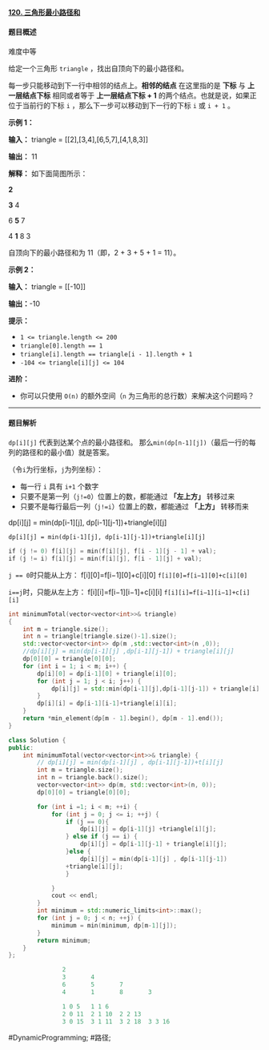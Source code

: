 #### [120. 三角形最小路径和](https://leetcode.cn/problems/triangle/)

#### 题目概述
难度中等

给定一个三角形 `triangle` ，找出自顶向下的最小路径和。

每一步只能移动到下一行中相邻的结点上。**相邻的结点** 在这里指的是 **下标** 与 **上一层结点下标** 相同或者等于 **上一层结点下标 + 1** 的两个结点。也就是说，如果正位于当前行的下标 `i` ，那么下一步可以移动到下一行的下标 `i` 或 `i + 1` 。

**示例 1：**

**输入：** triangle = \[[2],[3,4],[6,5,7],[4,1,8,3]\]

**输出：** 11

**解释：** 如下面简图所示：

   **2**

  **3** 4

 6 **5** 7

4 **1** 8 3

自顶向下的最小路径和为 11（即，2 + 3 + 5 + 1 = 11）。

**示例 2：**

**输入：** triangle = \[[-10]\]

**输出：**-10

**提示：**

-   `1 <= triangle.length <= 200`
-   `triangle[0].length == 1`
-   `triangle[i].length == triangle[i - 1].length + 1`
-   `-104 <= triangle[i][j] <= 104`

**进阶：**

-   你可以只使用 `O(n)` 的额外空间（`n` 为三角形的总行数）来解决这个问题吗？

---- ----
#### 题目解析
`dp[i][j]` 代表到达某个点的最小路径和。
那么`min(dp[n-1][j])`（最后一行的每列的路径和的最小值）就是答案。

（令`i`为行坐标，`j`为列坐标）：
-   每一行 `i` 具有 `i+1` 个数字
-   只要不是第一列（`j!=0`）位置上的数，都能通过 **「左上方」** 转移过来
-   只要不是每行最后一列（`j!=i`）位置上的数，都能通过 **「上方」** 转移而来

dp\[i]\[j] = min(dp\[i-1]\[j], dp\[i-1]\[j-1])+triangle\[i]\[j]

```
dp[i][j] = min(dp[i-1][j], dp[i-1][j-1])+triangle[i][j]
```

```cpp
if (j != 0) f[i][j] = min(f[i][j], f[i - 1][j - 1] + val);
if (j != i) f[i][j] = min(f[i][j], f[i - 1][j] + val);
```

`j == 0`时只能从上方：
f\[i]\[0]=f\[i−1]\[0]+c\[i]\[0]
`f[i][0]=f[i−1][0]+c[i][0]`

`i==j`时，只能从左上方：
f\[i]\[i]=f\[i−1]\[i−1]+c\[i]\[i]
`f[i][i]=f[i−1][i−1]+c[i][i]`

```cpp
int minimumTotal(vector<vector<int>>& triangle)
{
    int m = triangle.size();
    int n = triangle[triangle.size()-1].size();
    std::vector<vector<int>> dp(m ,std::vector<int>(n ,0));
    //dp[i][j] = min(dp[i-1][j] ,dp[i-1][j-1]) + triangle[i][j]
    dp[0][0] = triangle[0][0];
    for (int i = 1; i < m; i++) {
        dp[i][0] = dp[i-1][0] + triangle[i][0];
        for (int j = 1; j < i; j++) {
            dp[i][j] = std::min(dp[i-1][j],dp[i-1][j-1]) + triangle[i][j];
        }
        dp[i][i] = dp[i-1][i-1]+triangle[i][i];
    }
    return *min_element(dp[m - 1].begin(), dp[m - 1].end());
}
```

```cpp
class Solution {
public:
    int minimumTotal(vector<vector<int>>& triangle) {
        // dp[i][j] = min(dp[i-1][j] , dp[i-1][j-1])+t[i][j]
        int m = triangle.size();
        int n = triangle.back().size();
        vector<vector<int>> dp(m, std::vector<int>(n, 0));
        dp[0][0] = triangle[0][0];

        for (int i =1; i < m; ++i) {
            for (int j = 0; j <= i; ++j) {
                if (j == 0){
                    dp[i][j] = dp[i-1][j] +triangle[i][j];
                } else if (j == i) {
                    dp[i][j] = dp[i-1][j-1] + triangle[i][j];
                }else {
                    dp[i][j] = min(dp[i-1][j] , dp[i-1][j-1])
                +triangle[i][j];
                }

            }
            cout << endl;
        }
        int minimum = std::numeric_limits<int>::max();
        for (int j = 0; j < n; ++j) {
            minimum = min(minimum, dp[m-1][j]);
        }
        return minimum;
    }
};
```

```c
               2
               3       4
               6       5       7
               4       1       8       3

               1 0 5   1 1 6
               2 0 11  2 1 10  2 2 13
               3 0 15  3 1 11  3 2 18  3 3 16
```
#DynamicProgramming; #路径;
